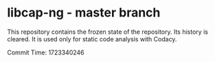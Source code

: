# libcap-ng - master branch

This repository contains the frozen state of the repository.
Its history is cleared. It is used only for static code
analysis with Codacy.

Commit Time: 1723340246